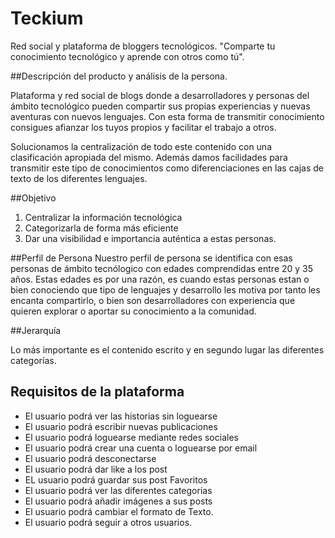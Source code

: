 # Teckium

Red social y plataforma de bloggers tecnológicos. "Comparte tu conocimiento
tecnológico y aprende con otros como tú".

##Descripción del producto y análisis de la persona.

Plataforma y red social de blogs donde a desarrolladores y personas del ámbito tecnológico
pueden compartir sus propias experiencias y nuevas aventuras con nuevos lenguajes.
Con esta forma de transmitir conocimiento consigues afianzar los tuyos propios y facilitar el trabajo a otros.

Solucionamos la centralización de todo este contenido con una clasificación apropiada del mismo. Además damos facilidades para transmitir este tipo de conocimientos como diferenciaciones en las cajas de texto de los diferentes lenguajes.


##Objetivo
1) Centralizar la información tecnológica
2) Categorizarla de forma más eficiente
3) Dar una visibilidad e importancia auténtica a estas personas.

##Perfil de Persona
Nuestro perfil de persona se identifica con esas personas de ámbito tecnólogico con edades comprendidas entre 20 y 35 años. Estas edades es por una razón, es cuando estas personas estan o bien conociendo que tipo de lenguajes y desarrollo les motiva por tanto les encanta compartirlo, o bien son desarrolladores con experiencia que quieren explorar o aportar su conocimiento a la comunidad.

##Jerarquía

Lo más importante es el contenido escrito y en segundo lugar las diferentes categorías.

## Requisitos de la plataforma

- El usuario podrá ver las historias sin loguearse
- El usuario podrá escribir nuevas publicaciones
- El usuario podrá loguearse mediante redes sociales
- El usuario podrá crear una cuenta o loguearse por email
- El usuario podrá desconectarse
- El usuario podrá dar like a los post
- EL usuario podrá guardar sus post Favoritos
- El usuario podrá ver las diferentes categorias
- El usuario podrá añadir imágenes a sus posts
- El usuario podrá cambiar el formato de Texto.
- El usuario podrá seguir a otros usuarios.
